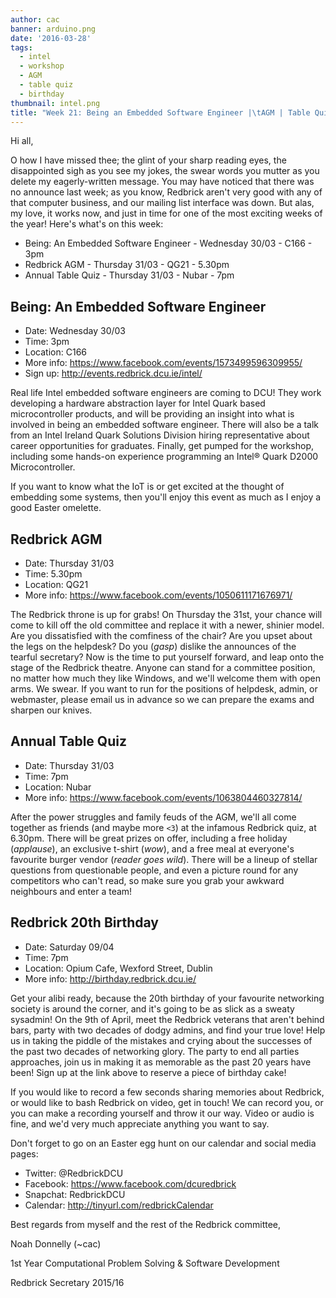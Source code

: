 ```yaml
---
author: cac
banner: arduino.png
date: '2016-03-28'
tags:
  - intel
  - workshop
  - AGM
  - table quiz
  - birthday
thumbnail: intel.png
title: "Week 21: Being an Embedded Software Engineer |\tAGM | Table Quiz!"
---
```


Hi all,

O how I have missed thee; the glint of your sharp reading eyes, the disappointed
sigh as you see my jokes, the swear words you mutter as you delete my
eagerly-written message. You may have noticed that there was no announce last
week; as you know, Redbrick aren't very good with any of that computer business,
and our mailing list interface was down. But alas, my love, it works now, and
just in time for one of the most exciting weeks of the year! Here's what's on
this week:

- Being: An Embedded Software Engineer - Wednesday 30/03 - C166 - 3pm
- Redbrick AGM - Thursday 31/03 - QG21 - 5.30pm
- Annual Table Quiz - Thursday 31/03 - Nubar - 7pm

 <!-- more -->

## Being: An Embedded Software Engineer

- Date: Wednesday 30/03
- Time: 3pm
- Location: C166
- More info: https://www.facebook.com/events/1573499596309955/
- Sign up: http://events.redbrick.dcu.ie/intel/

Real life Intel embedded software engineers are coming to DCU! They work
developing a hardware abstraction layer for Intel Quark based microcontroller
products, and will be providing an insight into what is involved in being an
embedded software engineer. There will also be a talk from an Intel Ireland
Quark Solutions Division hiring representative about career opportunities for
graduates. Finally, get pumped for the workshop, including some hands-on
experience programming an Intel® Quark D2000 Microcontroller.

If you want to know what the IoT is or get excited at the thought of embedding
some systems, then you'll enjoy this event as much as I enjoy a good Easter
omelette.

## Redbrick AGM

- Date: Thursday 31/03
- Time: 5.30pm
- Location: QG21
- More info: https://www.facebook.com/events/1050611171676971/

The Redbrick throne is up for grabs! On Thursday the 31st, your chance will come
to kill off the old committee and replace it with a newer, shinier model. Are
you dissatisfied with the comfiness of the chair? Are you upset about the legs
on the helpdesk? Do you (_gasp_) dislike the announces of the tearful secretary?
Now is the time to put yourself forward, and leap onto the stage of the Redbrick
theatre. Anyone can stand for a committee position, no matter how much they like
Windows, and we'll welcome them with open arms. We swear. If you want to run for
the positions of helpdesk, admin, or webmaster, please email us in advance so we
can prepare the exams and sharpen our knives.

## Annual Table Quiz

- Date: Thursday 31/03
- Time: 7pm
- Location: Nubar
- More info: https://www.facebook.com/events/1063804460327814/

After the power struggles and family feuds of the AGM, we'll all come together
as friends (and maybe more `<3`) at the infamous Redbrick quiz, at 6.30pm. There
will be great prizes on offer, including a free holiday (_applause_), an
exclusive t-shirt (_wow_), and a free meal at everyone's favourite burger vendor
(_reader goes wild_). There will be a lineup of stellar questions from
questionable people, and even a picture round for any competitors who can't
read, so make sure you grab your awkward neighbours and enter a team!

## Redbrick 20th Birthday

- Date: Saturday 09/04
- Time: 7pm
- Location: Opium Cafe, Wexford Street, Dublin
- More info: http://birthday.redbrick.dcu.ie/

Get your alibi ready, because the 20th birthday of your favourite networking
society is around the corner, and it's going to be as slick as a sweaty
sysadmin! On the 9th of April, meet the Redbrick veterans that aren't behind
bars, party with two decades of dodgy admins, and find your true love! Help us
in taking the piddle of the mistakes and crying about the successes of the past
two decades of networking glory. The party to end all parties approaches, join
us in making it as memorable as the past 20 years have been! Sign up at the link
above to reserve a piece of birthday cake!

If you would like to record a few seconds sharing memories about Redbrick, or
would like to bash Redbrick on video, get in touch! We can record you, or you
can make a recording yourself and throw it our way. Video or audio is fine, and
we'd very much appreciate anything you want to say.

Don't forget to go on an Easter egg hunt on our calendar and social media pages:

- Twitter: @RedbrickDCU
- Facebook: https://www.facebook.com/dcuredbrick
- Snapchat: RedbrickDCU
- Calendar: http://tinyurl.com/redbrickCalendar

Best regards from myself and the rest of the Redbrick committee,

Noah Donnelly (~cac)

1st Year Computational Problem Solving & Software Development

Redbrick Secretary 2015/16
